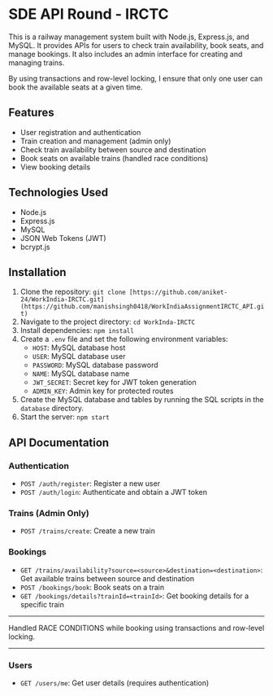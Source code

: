 # SDE API Round - IRCTC

This is a railway management system built with Node.js, Express.js, and MySQL. It provides APIs for users to check train availability, book seats, and manage bookings. It also includes an admin interface for creating and managing trains.

By using transactions and row-level locking, I ensure that only one user can book the available seats at a given time.

## Features

- User registration and authentication
- Train creation and management (admin only)
- Check train availability between source and destination
- Book seats on available trains (handled race conditions)
- View booking details

## Technologies Used

- Node.js
- Express.js
- MySQL
- JSON Web Tokens (JWT)
- bcrypt.js

## Installation

1. Clone the repository: `git clone [https://github.com/aniket-24/WorkIndia-IRCTC.git](https://github.com/manishsingh0418/WorkIndiaAssignmentIRCTC_API.git)`
2. Navigate to the project directory: `cd WorkInda-IRCTC`
3. Install dependencies: `npm install`
4. Create a `.env` file and set the following environment variables:
   - `HOST`: MySQL database host
   - `USER`: MySQL database user
   - `PASSWORD`: MySQL database password
   - `NAME`: MySQL database name
   - `JWT_SECRET`: Secret key for JWT token generation
   - `ADMIN_KEY`: Admin key for protected routes
5. Create the MySQL database and tables by running the SQL scripts in the `database` directory.
6. Start the server: `npm start`

## API Documentation

### Authentication

- `POST /auth/register`: Register a new user
- `POST /auth/login`: Authenticate and obtain a JWT token

### Trains (Admin Only)

- `POST /trains/create`: Create a new train

### Bookings

- `GET /trains/availability?source=<source>&destination=<destination>`: Get available trains between source and destination
- `POST /bookings/book`: Book seats on a train
- `GET /bookings/details?trainId=<trainId>`: Get booking details for a specific train

---

Handled RACE CONDITIONS while booking using transactions and row-level locking.

---

### Users

- `GET /users/me`: Get user details (requires authentication)
